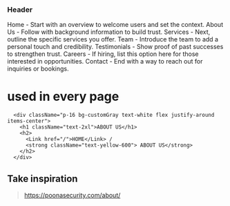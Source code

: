 ### Header

Home - Start with an overview to welcome users and set the context.
About Us - Follow with background information to build trust.
Services - Next, outline the specific services you offer.
Team - Introduce the team to add a personal touch and credibility.
Testimonials - Show proof of past successes to strengthen trust.
Careers - If hiring, list this option here for those interested in opportunities.
Contact - End with a way to reach out for inquiries or bookings.

# used in every page

      <div className="p-16 bg-customGray text-white flex justify-around items-center">
        <h1 className="text-2xl">ABOUT US</h1>
        <h2>
          <Link href="/">HOME</Link> /
          <strong className="text-yellow-600"> ABOUT US</strong>
        </h2>
      </div>

## Take inspiration

> https://poonasecurity.com/about/
